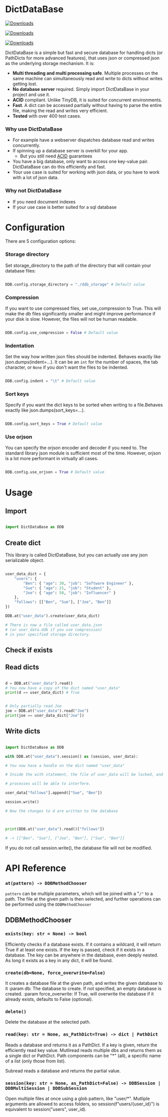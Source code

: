 # DictDataBase



[![Downloads](https://pepy.tech/badge/dictdatabase)](https://pepy.tech/project/dictdatabase)

[![Downloads](https://pepy.tech/badge/dictdatabase/month)](https://pepy.tech/project/dictdatabase)

[![Downloads](https://pepy.tech/badge/dictdatabase/week)](https://pepy.tech/project/dictdatabase)

DictDataBase is a simple but fast and secure database for handling dicts (or PathDicts for more advanced features), that uses json or compressed json as the underlying storage mechanism. It is:
- **Multi threading and multi processing safe**. Multiple processes on the same machine can simultaneously read and write to dicts without writes getting lost.
- **No database server** required. Simply import DictDataBase in your project and use it.
- **ACID** compliant. Unlike TinyDB, it is suited for concurrent environments.
- **Fast**. A dict can be accessed partially without having to parse the entire file, making the read and writes very efficient.
- **Tested** with over 400 test cases.

### Why use DictDataBase
- For example have a webserver dispatches database read and writes concurrently.
- If spinning up a database server is overkill for your app.
	- But you still need [ACID](https://en.wikipedia.org/wiki/ACID) guarantees
- You have a big database, only want to access one key-value pair. DictDataBase can do this efficiently and fast.
- Your use case is suited for working with json data, or you have to work with a lot of json data.

### Why not DictDataBase
- If you need document indexes
- If your use case is better suited for a sql database


# Configuration
There are 5 configuration options:

### Storage directory
Set storage_directory to the path of the directory that will contain your database files:
```python

DDB.config.storage_directory = "./ddb_storage" # Default value
```

### Compression
If you want to use compressed files, set use_compression to True.
This will make the db files significantly smaller and might improve performance if your disk is slow. However, the files will not be human readable.
```python

DDB.config.use_compression = False # Default value

```

### Indentation
Set the way how written json files should be indented. Behaves exactly like json.dumps(indent=...). It can be an `int` for the number of spaces, the tab character, or `None` if you don't want the files to be indented.
```python

DDB.config.indent = "\t" # Default value

```


### Sort keys
Specify if you want the dict keys to be sorted when writing to a file.Behaves exactly like json.dumps(sort_keys=...).
```python

DDB.config.sort_keys = True # Default value

```

### Use orjson
You can specify the orjson encoder and decoder if you need to.
The standard library json module is sufficient most of the time.
However, orjson is a lot more performant in virtually all cases.
```python

DDB.config.use_orjson = True # Default value

```


# Usage

## Import

```python

import DictDataBase as DDB

```


## Create dict
This library is called DictDataBase, but you can actually use any json serializable object.
```python

user_data_dict = {
	"users": {
		"Ben": { "age": 30, "job": "Software Engineer" },
		"Sue": { "age": 21, "job": "Student" },
		"Joe": { "age": 50, "job": "Influencer" }
	},
	"follows": [["Ben", "Sue"], ["Joe", "Ben"]]
})

DDB.at("user_data").create(user_data_dict)

# There is now a file called user_data.json
# (or user_data.ddb if you use compression)
# in your specified storage directory.
```

## Check if exists



## Read dicts

```python

d = DDB.at("user_data").read()
# You now have a copy of the dict named "user_data"
print(d == user_data_dict) # True


# Only partially read Joe
joe = DDB.at("user_data").read("Joe")
print(joe == user_data_dict["Joe"])

```


## Write dicts
```python

import DictDataBase as DDB

with DDB.at("user_data").session() as (session, user_data):

# You now have a handle on the dict named "user_data"

# Inside the with statement, the file of user_data will be locked, and no other

# processes will be able to interfere.

user_data["follows"].append(["Sue", "Ben"])

session.write()

# Now the changes to d are written to the database



print(DDB.at("user_data").read()["follows"])

# -> [["Ben", "Sue"], ["Joe", "Ben"], ["Sue", "Ben"]]

```

If you do not call session.write(), the database file will not be modified.


# API Reference

### `at(pattern) -> DDBMethodChooser`
`pattern` can be multiple parameters, which will be joined with a "`/"` to a path.
The file at the given path is then selected, and further operations can be performed using the `DDBMethodChooser`

## DDBMethodChooser

### `exists(key: str = None) -> bool`
Efficiently checks if a database exists.
If it contains a wildcard, it will return True if at least one exists.
If the key is passed, check if it exists in a database.
The key can be anywhere in the database, even deeply nested.
As long it exists as a key in any dict, it will be found.

### `create(db=None, force_overwrite=False)`
It creates a database file at the given path, and writes the given database to
it
:param db: The database to create. If not specified, an empty database is
created.
:param force_overwrite: If True, will overwrite the database if it already
exists, defaults to False (optional).

### `delete()`
Delete the database at the selected path.

### `read(key: str = None, as_PathDict=True) -> dict | PathDict`
Reads a database and returns it as a PathDict.
If a key is given, return the efficiently read key value.
Mutliread reads multiple dbs and returns them as a single dict or PathDict.
Path components can be "*" (all), a specific name of a list (only those from list).

Subread reads a database and returns the partial value.

### `session(key: str = None, as_PathDict=False) -> DDBSession | DDBMultiSession | DDBSubSession`
Open multiple files at once using a glob pattern, like "user/*".
Mutliple arguments are allowed to access folders,
so session(f"users/{user_id}") is equivalent
to session("users", user_id).
